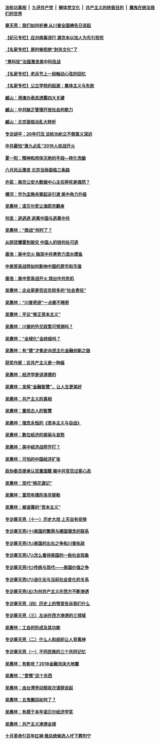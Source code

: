 

####  [法轮功真相](../../../../basic/blob/master/README.md?t=07040431) &nbsp;|&nbsp; [九评共产党](../../../../9ping.md/blob/master/README.md?t=07040431) &nbsp;|&nbsp; [解体党文化](../../../../jtdwh.md/blob/master/README.md?t=07040431)  &nbsp;|&nbsp; [共产主义的终极目的](../../../../gczydzjmd.md/blob/master/README.md?t=07040431) &nbsp;|&nbsp; [魔鬼在统治我们的世界](../../../../mgztzwmdsj.md/blob/master/README.md?t=07040431) 

#### [章天亮：我们如何祈祷 从川普全国祷告日说起](../pages/nsc423/n11944627.md?t=07040431) 

#### [【纪元专栏】应对病毒流行 渥京未以加人为先引担忧](../pages/nsc423/n11875714.md?t=07040431) 

#### [【名家专栏】是时候拒绝“封杀文化”了](../pages/nsc423/n11814093.md?t=07040431) 

#### [“黑科技”治国激发美中科技战](../pages/nsc423/n11638056.md?t=07040431) 

#### [【名家专栏】老兵节上一段触动心弦的回忆](../pages/nsc423/n11646016.md?t=07040431) 

#### [【名家专栏】公立学校的起源：集体主义与失败](../pages/nsc423/n11601833.md?t=07040431) 

#### [臧山：港澳办表态透露四大关键](../pages/nsc423/n11421628.md?t=07040431) 

#### [臧山：中共缺乏管理开放社会的能力](../pages/nsc423/n11407457.md?t=07040431) 

#### [臧山：北京面临治乱大转折](../pages/nsc423/n11406895.md?t=07040431) 

#### [专访胡平：20年打压 法轮功屹立不倒意义深远](../pages/nsc423/n11398800.md?t=07040431) 

#### [中共最怕“逢九必乱”2019人权战开火](../pages/nsc423/n11385248.md?t=07040431) 

#### [夏一阳：精神和肉体灭绝的手段—转化洗脑](../pages/nsc423/n11368250.md?t=07040431) 

#### [六月风云激变 北京当局面临三条路](../pages/nsc423/n11313668.md?t=07040431) 

#### [许茹：南京公安大数据中心主任猝死是偶然？](../pages/nsc423/n11064744.md?t=07040431) 

#### [横河：华为孟晚舟案起诉引渡 美中角力升级](../pages/nsc423/n11027230.md?t=07040431) 

#### [吴惠林：诺贝尔奖让海耶克翻身](../pages/nsc423/n10890049.md?t=07040431) 

#### [何坚：逃逃逃 逃离中国与逃离中共](../pages/nsc423/n10592891.md?t=07040431) 

#### [吴惠林：“商战”何时了？](../pages/nsc423/n10573558.md?t=07040431) 

#### [从网贷爆雷到股灾 中国人的钱何处可逃](../pages/nsc423/n10572800.md?t=07040431) 

#### [唐浩：美中交火 隐现中共黑势力混水摸鱼](../pages/nsc423/n10544040.md?t=07040431) 

#### [中美贸易战将如何影响中国的房市和币值](../pages/nsc423/n10543697.md?t=07040431) 

#### [唐浩：美中贸易战开火 烧出中共危机](../pages/nsc423/n10540126.md?t=07040431) 

#### [吴惠林：企业家是否应负较多的“社会责任”](../pages/nsc423/n10535022.md?t=07040431) 

#### [吴惠林：“川普奇迹”一点都不稀奇](../pages/nsc423/n10512808.md?t=07040431) 

#### [吴惠林：平议“修正资本主义”](../pages/nsc423/n10495724.md?t=07040431) 

#### [吴惠林：川普的外交政策可预测吗？](../pages/nsc423/n10462387.md?t=07040431) 

#### [吴惠林：“全球化”会终结吗？](../pages/nsc423/n10452838.md?t=07040431) 

#### [吴惠林：有“德”才能走向民主化金融创新之路](../pages/nsc423/n10432292.md?t=07040431) 

#### [获奖作家：这共产主义是一种癌](../pages/nsc423/n10431541.md?t=07040431) 

#### [吴惠林：经济学是讲道德的](../pages/nsc423/n10398014.md?t=07040431) 

#### [吴惠林：发挥“金融智慧”，让人生更美好](../pages/nsc423/n10375019.md?t=07040431) 

#### [吴惠林：共产主义的真相](../pages/nsc423/n10351394.md?t=07040431) 

#### [吴惠林：重拾古人的智慧](../pages/nsc423/n10337691.md?t=07040431) 

#### [吴惠林：理念永恒的《资本主义与自由》](../pages/nsc423/n10316274.md?t=07040431) 

#### [吴惠林：数位经济的美丽与哀愁](../pages/nsc423/n10292946.md?t=07040431) 

#### [吴惠林：美中经济战将开打？](../pages/nsc423/n10258825.md?t=07040431) 

#### [吴惠林：可怕的中国经济扩张](../pages/nsc423/n10219147.md?t=07040431) 

#### [政协委员提承认双重国籍 揭中共官员过客心态](../pages/nsc423/n10208809.md?t=07040431) 

#### [吴惠林：现代“桃花源记”](../pages/nsc423/n10185234.md?t=07040431) 

#### [吴惠林：富而有德的洛克斐勒](../pages/nsc423/n10142264.md?t=07040431) 

#### [吴惠林：被诬蔑的“资本主义”](../pages/nsc423/n10124816.md?t=07040431) 

#### [专访章天亮（十一）历史大戏 上天自有安排](../pages/nsc423/n10094905.md?t=07040431) 

#### [专访章天亮(十)美国的繁荣与建国理念的联系](../pages/nsc423/n10094899.md?t=07040431) 

#### [专访章天亮(九)美国的左右之争和川普执政](../pages/nsc423/n10094889.md?t=07040431) 

#### [专访章天亮(八)怎么看待美国的一些社会现象](../pages/nsc423/n10094857.md?t=07040431) 

#### [专访章天亮(七)传统与现代——美国价值之争](../pages/nsc423/n10093140.md?t=07040431) 

#### [专访章天亮(六)进化论与当前社会变化的关系](../pages/nsc423/n10092036.md?t=07040431) 

#### [专访章天亮(五)为何共产主义在西方不断渗透](../pages/nsc423/n10083620.md?t=07040431) 

#### [专访章天亮（四）历史上的预言告诉我们什么](../pages/nsc423/n10083606.md?t=07040431) 

#### [专访章天亮（三）左派在西方渗透的三领域](../pages/nsc423/n10081115.md?t=07040431) 

#### [吴惠林：工会的形成及其功能](../pages/nsc423/n10080633.md?t=07040431) 

#### [专访章天亮（二）什么人和组织让人背离神](../pages/nsc423/n10076637.md?t=07040431) 

#### [专访章天亮（一）不同民族的三个共同记忆](../pages/nsc423/n10074188.md?t=07040431) 

#### [吴惠林：有影呒？2018金融泡沫大地震](../pages/nsc423/n10040534.md?t=07040431) 

#### [吴惠林：“爱情”这个东西](../pages/nsc423/n10019423.md?t=07040431) 

#### [吴惠林：由台湾劳动部政次请辞说起](../pages/nsc423/n9979679.md?t=07040431) 

#### [吴惠林：五鬼搬运如何了？](../pages/nsc423/n9925338.md?t=07040431) 

#### [吴惠林：有感于本年诺贝尔经济学奖](../pages/nsc423/n9871883.md?t=07040431) 

#### [吴惠林：共产主义渗透全球](../pages/nsc423/n9812748.md?t=07040431) 

#### [十月革命引百年红祸 俄总统候选人吁下葬列宁](../pages/nsc423/n9810182.md?t=07040431) 

